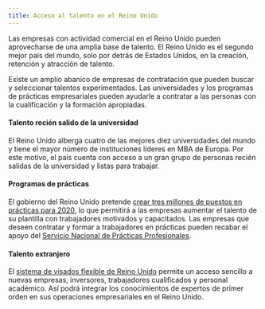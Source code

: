 ```yaml
---
title: Acceso al talento en el Reino Unido
---
```


Las empresas con actividad comercial en el Reino Unido pueden aprovecharse de una amplia base de talento. El Reino Unido es el segundo mejor país del mundo, solo por detrás de Estados Unidos, en la creación, retención y atracción de talento.

Existe un amplio abanico de empresas de contratación que pueden buscar y seleccionar talentos experimentados. Las universidades y los programas de prácticas empresariales pueden ayudarle a contratar a las personas con la cualificación y la formación apropiadas.

#### Talento recién salido de la universidad

El Reino Unido alberga cuatro de las mejores diez universidades del mundo y tiene el mayor número de instituciones líderes en MBA de Europa. Por este motivo, el país cuenta con acceso a un gran grupo de personas recién salidas de la universidad y listas para trabajar. 

#### Programas de prácticas

El gobierno del Reino Unido pretende [crear tres millones de puestos en prácticas para 2020,](https://www.gov.uk/government/publications/apprenticeships-in-england-vision-for-2020)  lo que permitirá a las empresas aumentar el talento de su plantilla con trabajadores motivados y capacitados. Las empresas que deseen contratar y formar a trabajadores en prácticas pueden recabar el apoyo del  [Servicio Nacional de Prácticas Profesionales](http://www.getingofar.gov.uk/employers).

#### Talento extranjero

El [sistema de visados flexible de Reino Unido](/es/setup-guide/apply-for-visa/) permite un acceso sencillo a nuevas empresas, inversores, trabajadores cualificados y personal académico. Así podrá integrar los conocimientos de expertos de primer orden en sus operaciones empresariales en el Reino Unido. 
